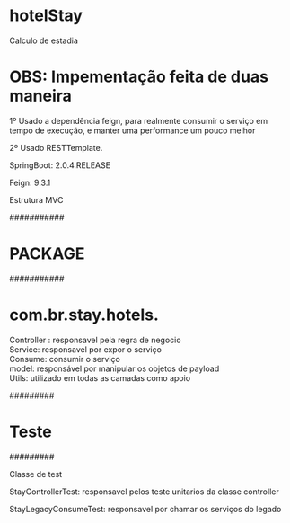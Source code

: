 # hotelStay
Calculo de estadia

# OBS: Impementação feita de duas maneira
1º Usado a dependência feign, para realmente consumir o serviço em tempo de execução, e manter uma performance um pouco melhor             

2º Usado RESTTemplate.

SpringBoot: 2.0.4.RELEASE

Feign: 9.3.1

Estrutura MVC

###########
# PACKAGE #
###########

# com.br.stay.hotels.
Controller : responsavel pela regra de negocio                                                                                               
Service: responsavel por expor o serviço                                                                                            
                                                                                                                                      Consume: consumir o serviço                                                                                                                                  
model: responsável por manipular os objetos de payload                                                                                      
Utils:  utilizado em todas as camadas como apoio


#########
# Teste #
#########

Classe de test   

StayControllerTest: responsavel pelos teste unitarios da classe controller     

StayLegacyConsumeTest: responsavel por chamar os serviços do legado

